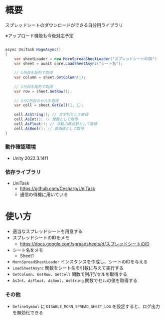 ﻿# 概要

スプレッドシートのダウンロードができる自分用ライブラリ

※アップロード機能も今後対応予定

```csharp

async UniTask HogeAsync()
{
    var sheetLoader = new MornSpreadSheetLoader("スプレッドシートのID")
    var sheet = await core.LoadSheetAsync("シート名");
    
    // 1列目を配列で取得
    var column = sheet.GetColumn(1);
    
    // 1行目を配列で取得
    var row = sheet.GetRow(1);
    
    // 1行1列目のセルを取得
    var cell = sheet.GetCell(1, 1);
    
    cell.AsString(); // 文字列として取得
    cell.AsInt(); // 整数として取得
    cell.AsFloat(); // 浮動小数点数として取得
    cell.AsBool(); // 真偽値として取得
}
```

### 動作確認環境

- Unity 2022.3.14f1

### 依存ライブラリ

- UniTask
    - https://github.com/Cysharp/UniTask
    - 通信の待機に用いている

# 使い方

- 適当なスプレッドシートを用意する
- スプレッドシートのIDをメモ
    - https://docs.google.com/spreadsheets/d/スプレッドシートのID
- シート名をメモ
    - Sheet1
- `MornSpreadSheetLoader` インスタンスを作成し、シートのIDを与える
- `LoadSheetAsync` 関数をシート名を引数に与えて実行する
- `GetColumn`、`GetRow`、`GetCell` 関数で列/行/セルを取得する
- `AsInt`、`AsFloat`、`AsBool`、`AsString` 関数でセルの値を取得する

### その他

- `DefineSymbol` に `DISABLE_MORN_SPREAD_SHEET_LOG` を設定すると、ログ出力を無効化できる
